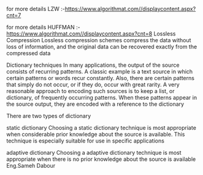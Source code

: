 for more details LZW :-https://www.algorithmat.com//displaycontent.aspx?cnt=7

for more details HUFFMAN :-https://www.algorithmat.com//displaycontent.aspx?cnt=8
Lossless Compression
Lossless compression schemes compress the data without loss of information, and the original data can be recovered exactly from the compressed data

Dictionary techniques
In many applications, the output of the source consists of recurring patterns. A classic example is a text source in which certain patterns or words recur constantly. Also, there are certain patterns that simply do not occur, or if they do, occur with great rarity. A very reasonable approach to encoding such sources is to keep a list, or dictionary, of frequently occurring patterns. When these patterns appear in the source output, they are encoded with a reference to the dictionary

There are two types of dictionary

static dictionary
Choosing a static dictionary technique is most appropriate when considerable prior knowledge about the source is available. This technique is especially suitable for use in specific applications

adaptive dictionary
Choosing a adaptive dictionary technique is most appropriate when there is no prior knowledge about the source is available
Eng.Sameh Dabour
